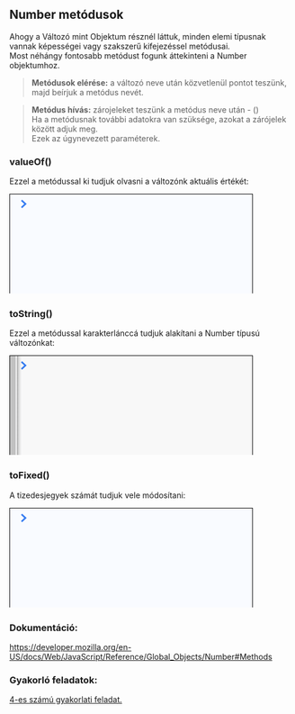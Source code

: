 ## Number metódusok  
Ahogy a Változó mint Objektum résznél láttuk, minden elemi típusnak vannak 
képességei vagy szakszerű kifejezéssel metódusai.  
Most néhángy fontosabb metódust fogunk áttekinteni a Number objektumhoz.  
> __Metódusok elérése:__ a változó neve után közvetlenül pontot teszünk, 
majd beírjuk a metódus nevét.  
  
> __Metódus hívás:__ zárojeleket teszünk a metódus neve után - ()  
Ha a metódusnak további adatokra van szüksége, azokat a zárójelek között adjuk meg.  
Ezek az úgynevezett paraméterek.  

### valueOf()  
Ezzel a metódussal ki tudjuk olvasni a változónk aktuális értékét:  
  
![Number toFixed metódus](/docs/basic/week2/image/variable_types_number_method_valueof.gif)

### toString()  
Ezzel a metódussal karakterlánccá tudjuk alakítani a Number típusú változónkat:  
  
![Number toFixed metódus](/docs/basic/week2/image/variable_types_number_method_tostring.gif)
  
### toFixed()
A tizedesjegyek számát tudjuk vele módosítani:  
  
![Number toFixed metódus](/docs/basic/week2/image/variable_types_number_method_tofixed.gif)

### Dokumentáció:  
https://developer.mozilla.org/en-US/docs/Web/JavaScript/Reference/Global_Objects/Number#Methods

### Gyakorló feladatok:  
[4-es számú gyakorlati feladat.](http://cherryapps.hu/yellow-road)
